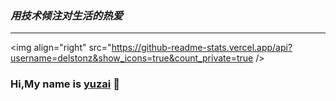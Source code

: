 ### *用技术倾注对生活的热爱*

------
<img align="right" src="https://github-readme-stats.vercel.app/api?username=delstonz&show_icons=true&count_private=true />

### Hi,My name is [yuzai](https://yuzai.xyz/) 👋
